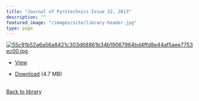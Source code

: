 ```yaml
---
title: "Journal of Pyrotechnics Issue 32, 2013"
description: ""
featured_image: "/images/site/library-header.jpg"
type: page
---
```


<a href="https://drive.google.com/uc?export=view&id=1pKGNFzVTSwNOVqFaX5ejOSoj5nXcjXMd" target="_blank">![55c91b52a6a56a8421c303d68861b34b19067964bd4ffd8e44af5aee7753ec00.jpg](https://drive.google.com/uc?export=view&id=1ZD-0ijHEQRvVUqecB1gQ4GadHwxz_pNU)</a>
* <a href="https://drive.google.com/uc?export=view&id=1pKGNFzVTSwNOVqFaX5ejOSoj5nXcjXMd" target="_blank">View</a>

* [Download](https://drive.google.com/uc?export=download&id=1pKGNFzVTSwNOVqFaX5ejOSoj5nXcjXMd) (4.7 MB)

<br />[Back to library](/library/)
